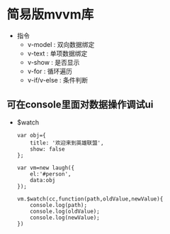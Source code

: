 # 简易版mvvm库 

 - 指令
    - v-model : 双向数据绑定
    - v-text : 单项数据绑定
    - v-show : 是否显示
    - v-for : 循环遍历
    - v-if/v-else : 条件判断
    
## 可在console里面对数据操作调试ui    
 - $watch
    
    ```
    var obj={
        title: '欢迎来到英雄联盟',
        show: false
    };
    
    var vm=new laugh({
        el:'#person',
        data:obj
    });
    
    vm.$watch(cc,function(path,oldValue,newValue){
        console.log(path);
        console.log(oldValue);
        console.log(newValue);
    })
    
    ```